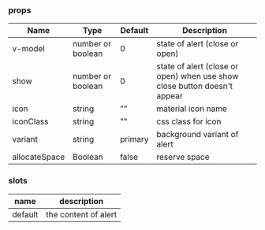 ### props
| Name | Type | Default | Description |
| ------------ | ------------ | ------------ | ------------ |
| v-model | number or boolean |0| state of alert (close or open) |
| show | number or boolean |0| state of alert (close or open) when use show close button doesn't appear |
| icon | string | "" | material icon name |
| iconClass | string | "" | css class for icon |
| variant | string | primary | background variant of alert |
| allocateSpace | Boolean | false | reserve space |
### slots
| name | description
| ------------ | ------------ |
| default | the content of alert |

